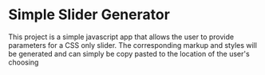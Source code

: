 # Simple Slider Generator

This project is a simple javascript app that allows the user to provide parameters for a CSS only slider. The corresponding markup and styles will be generated and can simply be copy pasted to the location of the user's choosing